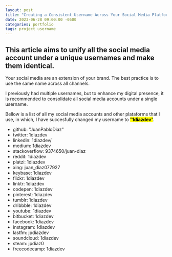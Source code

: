 ```yaml
---
layout: post
title: "Creating a Consistent Username Across Your Social Media Platforms"
date: 2023-06-28 09:00:00 -0500
categories: portfolio
tags: project username
---
```


## This article aims to unify all the social media account under a unique usernames and make them identical.

Your social media are an extension of your brand. The best practice is to use the same name across all channels.

I previously had multiple usernames, but to enhance my digital presence, it is recommended to consolidate all social media accounts under a single username.

Bellow is a list of all my social media accounts and other plataforms that I use, in which, I have succesfully changed my username to <mark>"<b>1diazdev</b>"</mark>.

- github: "JuanPabloDiaz"
- twitter: 1diazdev
- linkedin: 1diazdev/
- medium: 1diazdev
- stackoverflow: 9374650/juan-diaz
- reddit: 1diazdev
- platzi: 1diazdev
- xing: juan_diaz077927
- keybase: 1diazdev
- flickr: 1diazdev
- linktr: 1diazdev
- codepen: 1diazdev
- pinterest: 1diazdev
- tumblr: 1diazdev
- dribbble: 1diazdev
- youtube: 1diazdev
- bitbucket: 1diazdev
- facebook: 1diazdev
- instagram: 1diazdev
- lastfm: jpdiazdev
- soundcloud: 1diazdev
- steam: jpdiaz0
- freecodecamp: 1diazdev

